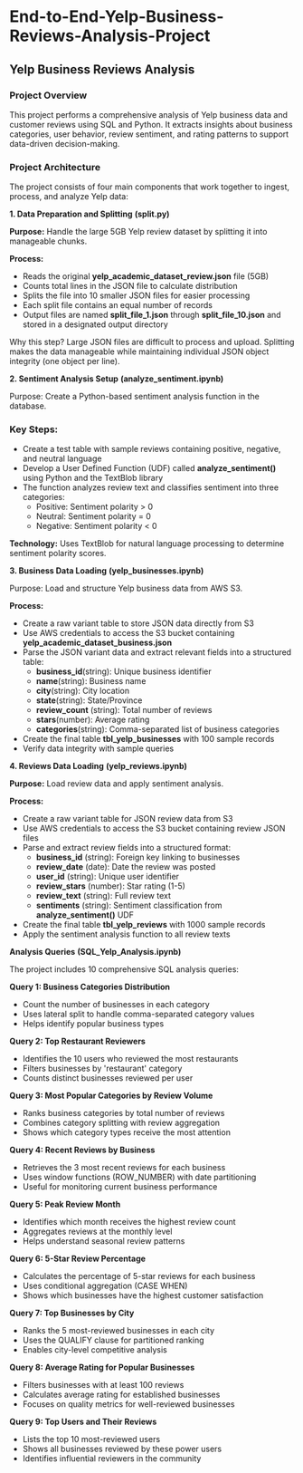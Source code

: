 # End-to-End-Yelp-Business-Reviews-Analysis-Project

## Yelp Business Reviews Analysis
### Project Overview
This project performs a comprehensive analysis of Yelp business data and customer reviews using SQL and Python. It extracts insights about business categories, user behavior, review sentiment, and rating patterns to support data-driven decision-making.

### Project Architecture
The project consists of four main components that work together to ingest, process, and analyze Yelp data:

**1. Data Preparation and Splitting** **(split.py)**

**Purpose:** Handle the large 5GB Yelp review dataset by splitting it into manageable chunks.

**Process:**
- Reads the original **yelp_academic_dataset_review.json** file (5GB)
- Counts total lines in the JSON file to calculate distribution
- Splits the file into 10 smaller JSON files for easier processing
- Each split file contains an equal number of records
- Output files are named **split_file_1.json** through **split_file_10.json** and stored in a designated output directory

Why this step? Large JSON files are difficult to process and upload. Splitting makes the data manageable while maintaining individual JSON object integrity (one object per line).

**2. Sentiment Analysis Setup**
**(analyze_sentiment.ipynb)**

Purpose: Create a Python-based sentiment analysis function in the database.

### Key Steps:
  - Create a test table with sample reviews containing positive, negative, and neutral language
  - Develop a User Defined Function (UDF) called **analyze_sentiment()** using Python and the TextBlob library
  - The function analyzes review text and classifies sentiment into three categories:
      - Positive: Sentiment polarity > 0
      - Neutral: Sentiment polarity = 0
      - Negative: Sentiment polarity < 0
        
**Technology:** Uses TextBlob for natural language processing to determine sentiment polarity scores.

**3. Business Data Loading** **(yelp_businesses.ipynb)**

Purpose: Load and structure Yelp business data from AWS S3.

**Process:**
  - Create a raw variant table to store JSON data directly from S3
  - Use AWS credentials to access the S3 bucket containing
          **yelp_academic_dataset_business.json**
  - Parse the JSON variant data and extract relevant fields into a structured table:
      - **business_id**(string): Unique business identifier
      - **name**(string): Business name
      - **city**(string): City location
      - **state**(string): State/Province
      - **review_count** (string): Total number of reviews
      - **stars**(number): Average rating
      - **categories**(string): Comma-separated list of business categories
  - Create the final table **tbl_yelp_businesses** with 100 sample records
  - Verify data integrity with sample queries

**4. Reviews Data Loading** **(yelp_reviews.ipynb)**

**Purpose:** Load review data and apply sentiment analysis.

**Process:**
  - Create a raw variant table for JSON review data from S3
  - Use AWS credentials to access the S3 bucket containing review JSON files
  - Parse and extract review fields into a structured format:
      - **business_id** (string): Foreign key linking to businesses
      - **review_date** (date): Date the review was posted
      - **user_id** (string): Unique user identifier
      - **review_stars** (number): Star rating (1-5)
      - **review_text** (string): Full review text
      - **sentiments** (string): Sentiment classification from **analyze_sentiment()** UDF
  - Create the final table **tbl_yelp_reviews** with 1000 sample records
  - Apply the sentiment analysis function to all review texts

**Analysis Queries** **(SQL_Yelp_Analysis.ipynb)**

The project includes 10 comprehensive SQL analysis queries:

**Query 1: Business Categories Distribution**
  - Count the number of businesses in each category
  - Uses lateral split to handle comma-separated category values
  - Helps identify popular business types

  **Query 2: Top Restaurant Reviewers**
  - Identifies the 10 users who reviewed the most restaurants
  - Filters businesses by 'restaurant' category
  - Counts distinct businesses reviewed per user

**Query 3: Most Popular Categories by Review Volume**
  - Ranks business categories by total number of reviews
  - Combines category splitting with review aggregation
  - Shows which category types receive the most attention

**Query 4: Recent Reviews by Business**
  - Retrieves the 3 most recent reviews for each business
  - Uses window functions (ROW_NUMBER) with date partitioning
  - Useful for monitoring current business performance

**Query 5: Peak Review Month**
  - Identifies which month receives the highest review count
  - Aggregates reviews at the monthly level
  - Helps understand seasonal review patterns

**Query 6: 5-Star Review Percentage**
  - Calculates the percentage of 5-star reviews for each business
  - Uses conditional aggregation (CASE WHEN)
  - Shows which businesses have the highest customer satisfaction

**Query 7: Top Businesses by City**
  - Ranks the 5 most-reviewed businesses in each city
  - Uses the QUALIFY clause for partitioned ranking
  - Enables city-level competitive analysis

**Query 8: Average Rating for Popular Businesses**
  - Filters businesses with at least 100 reviews
  - Calculates average rating for established businesses
  - Focuses on quality metrics for well-reviewed businesses

**Query 9: Top Users and Their Reviews**
  - Lists the top 10 most-reviewed users
  - Shows all businesses reviewed by these power users
  - Identifies influential reviewers in the community
